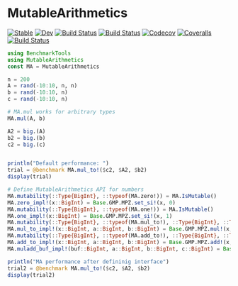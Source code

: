 # MutableArithmetics

[![Stable](https://img.shields.io/badge/docs-stable-blue.svg)](https://Peiffap.github.io/MutableArithmetics.jl/stable)
[![Dev](https://img.shields.io/badge/docs-dev-blue.svg)](https://Peiffap.github.io/MutableArithmetics.jl/dev)
[![Build Status](https://travis-ci.com/Peiffap/MutableArithmetics.jl.svg?branch=master)](https://travis-ci.com/Peiffap/MutableArithmetics.jl)
[![Build Status](https://ci.appveyor.com/api/projects/status/github/Peiffap/MutableArithmetics.jl?svg=true)](https://ci.appveyor.com/project/Peiffap/MutableArithmetics-jl)
[![Codecov](https://codecov.io/gh/Peiffap/MutableArithmetics.jl/branch/master/graph/badge.svg)](https://codecov.io/gh/Peiffap/MutableArithmetics.jl)
[![Coveralls](https://coveralls.io/repos/github/Peiffap/MutableArithmetics.jl/badge.svg?branch=master)](https://coveralls.io/github/Peiffap/MutableArithmetics.jl?branch=master)
[![Build Status](https://api.cirrus-ci.com/github/Peiffap/MutableArithmetics.jl.svg)](https://cirrus-ci.com/github/Peiffap/MutableArithmetics.jl)

```julia
using BenchmarkTools
using MutableArithmetics
const MA = MutableArithmetics

n = 200
A = rand(-10:10, n, n)
b = rand(-10:10, n)
c = rand(-10:10, n)

# MA.mul works for arbitrary types
MA.mul(A, b)

A2 = big.(A)
b2 = big.(b)
c2 = big.(c)


println("Default performance: ")
trial = @benchmark MA.mul_to!($c2, $A2, $b2)
display(trial)

# Define MutableArithmetics API for numbers
MA.mutability(::Type{BigInt}, ::typeof(MA.zero!)) = MA.IsMutable()
MA.zero_impl!(x::BigInt) = Base.GMP.MPZ.set_si!(x, 0)
MA.mutability(::Type{BigInt}, ::typeof(MA.one!)) = MA.IsMutable()
MA.one_impl!(x::BigInt) = Base.GMP.MPZ.set_si!(x, 1)
MA.mutability(::Type{BigInt}, ::typeof(MA.mul_to!), ::Type{BigInt}, ::Type{BigInt}) = MA.IsMutable()
MA.mul_to_impl!(x::BigInt, a::BigInt, b::BigInt) = Base.GMP.MPZ.mul!(x, a, b)
MA.mutability(::Type{BigInt}, ::typeof(MA.add_to!), ::Type{BigInt}, ::Type{BigInt}) = MA.IsMutable()
MA.add_to_impl!(x::BigInt, a::BigInt, b::BigInt) = Base.GMP.MPZ.add!(x, a, b)
MA.muladd_buf_impl!(buf::BigInt, a::BigInt, b::BigInt, c::BigInt) = Base.GMP.MPZ.add!(a, Base.GMP.MPZ.mul!(buf, b, c))

println("MA performance after defininig interface")
trial2 = @benchmark MA.mul_to!($c2, $A2, $b2)
display(trial2)
```
